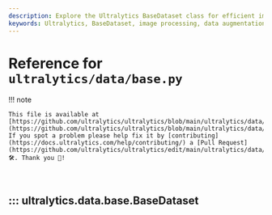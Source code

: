 ```yaml
---
description: Explore the Ultralytics BaseDataset class for efficient image loading and processing with custom transformations and caching options.
keywords: Ultralytics, BaseDataset, image processing, data augmentation, YOLO, dataset class, image caching
---
```


# Reference for `ultralytics/data/base.py`

!!! note

    This file is available at [https://github.com/ultralytics/ultralytics/blob/main/ultralytics/data/base.py](https://github.com/ultralytics/ultralytics/blob/main/ultralytics/data/base.py). If you spot a problem please help fix it by [contributing](https://docs.ultralytics.com/help/contributing/) a [Pull Request](https://github.com/ultralytics/ultralytics/edit/main/ultralytics/data/base.py) 🛠️. Thank you 🙏!

<br>

## ::: ultralytics.data.base.BaseDataset

<br><br>
